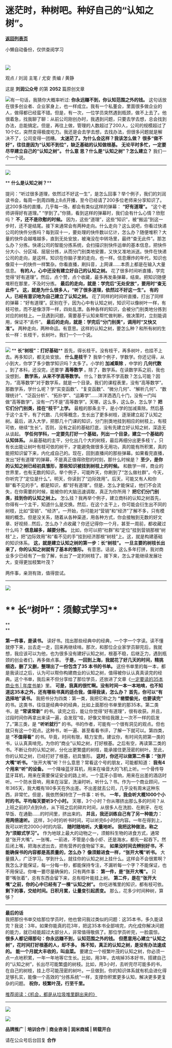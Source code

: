 # 迷茫时，种树吧。种好自己的“认知之树”。

[**返回列表页**](/gzh/刘润)

小懒自动备份，仅供查阅学习

#
![](https://mmbiz.qpic.cn/sz_mmbiz_jpg/Eia1pKbzLGbQ05rqf4tHyB6X44YvIRZf7ciayibtRy0rVSib8CQjW35A8ibcicFzDvdSceZ3wxRFa7icOhIMKPHicVnvEw/640?wx_fmt=jpeg&wxfrom;=5&wx;_lazy=1&wx;_co=1)

观点 / 刘润 主笔 / 尤安 责编 / 黄静

这是 **刘润公众号** 的第 **2052** 篇原创文章

  
  
![](https://mmbiz.qpic.cn/sz_mmbiz_png/Eia1pKbzLGbSZ57HPo7A5mhKzhKlg5AokaIREqaw64oGKpiaSg9pz2EjBp3ZRqWY1KtKS3jGJY8tT6KuU1elczBQ/640?wx_fmt=png&wxfrom;=5&wx;_lazy=1&wx;_co=1)有一句话，我猜你大概率听过:
**你永远赚不到，你认知范围之外的钱。**
这句话放在很多创业者、企业家身上，也一样成立。我有一个私董会，里面很多做企业的人，做得都已经蛮不错。但是，有一次，一位学员突然遇到瓶颈，做不上去了。他很着急，找我聊了聊：从前公司刚创办时，我遇到问题，只要去学去想，总会找到办法，总能搞定。但是，再往上做，管理的人数超过了200人，公司的规模超过了10个亿，突然变得极度吃力。我还是会去学去想，去找办法，但很多问题就是解决不了，公司变得一团糟。
**太迷茫了。为什么会这样？我该怎么做？** **很多“做不好”，往往是因为“认知不到位”，缺乏基础的认知做根基。**
**无论平时多忙，一定要尽早建立自己的“认知之树”。** **什么意** **思？什么是“认知之树”？怎么建立？** 我们一个一个说。

  

* * *

  

![](https://mmbiz.qpic.cn/sz_mmbiz_png/Eia1pKbzLGbSZ57HPo7A5mhKzhKlg5AokGuTJ7iaXLka0P3SWib72tWhUQ0gF1XSW0512qjp1LtB15p00XD4RibnQw/640?wx_fmt=png&wxfrom;=5&wx;_lazy=1&wx;_co=1)

 ** **什么是认知之树？****

  
提问：“听过很多道理，依然过不好这一生”，是怎么回事？举个例子，我们的刘润读书会，每周一到周四晚上8点开播，至今已经请了200多位老师来分享知识了。这200多场的直播，几乎每一场，都会有类似这样的弹幕：
**“好有道理”。** “这个老师讲得好有道理。” “学到了。”你猜，看到这样的弹幕时，我们会有什么心情？欣慰吗？ **不，还不是欣慰的时候。**
因为，这些“道理”，这些“知识”，被“搬运”到这一步时，还不是结尾。接下来通常会有两种走向。什么走向？这么说吧，你看过快递公司的快件分拣吗？每到双十一，要处理的快件数以亿计，怎么办？随便堆积？大量的快件会越堆越多，直到无处安放，被淹没在中转场里，最终“查无此件”。那怎么办？分拣。快递公司的智能分拣系统，会扫描识别快件运单的基本信息，把快件分大小、分区域、层层分拣，从而分门别类地安置，又快又准地派送。快件在快递公司的走向，是这样。知识在你脑子里的走向，也一样。信息爆炸的年代，知识也像双十一的快件一样繁杂。你看直播，刷抖音，上网课……本质上都是在输入大量信息。
**有的人，心中还没有建立好自己的认知之树。**
花了很多时间听直播，学完觉得“好有道理”。然后，点个赞，点个收藏，最多再发条弹幕，结束。把知识随便堆积在那里，不及时分拣。
**最后的走向，就是：学完后“无处安放”，要用时“查无此件”。** **这，就是为什么很多人，“听了很多道理，依然过不好这一生”。**
**有的人，已经有意识地为自己建立了认知之树。**
花了同样的时间听直播，打出了同样的弹幕：“好有道理”。区别在于，因为心中有认知之树，知识可以像树叶一样，有枝可依，而不是像浮萍一样，四处乱漂。各种各样的知识，会被分门别类地分拣到对应的树枝上。一旦遇到问题，需要基于认知来帮忙做判断，做决策时，立刻能调用，保证不“丢件”。
**最后的走向，就是：学完后“分门别类”，调用时“又快又准”。**
两种走向，两种命运。有意思。这样的认知之树，要怎么种？和所有树的生长一样：长枝干，长树叶。我们一个一个说。  

* * *

  
![](https://mmbiz.qpic.cn/sz_mmbiz_png/Eia1pKbzLGbSZ57HPo7A5mhKzhKlg5Aok2AIiaJW7l8erHxZALX3I4UCZ6icOiaG54icicgBCn0whu5uVqgIHoicjBcLQ/640?wx_fmt=png&wxfrom;=5&wx;_lazy=1&wx;_co=1)
** **长“树枝”：打好基础**** 首先，得长枝干。没有枝干，再多树叶，也挂不上去。再多知识，都无处安放。 **什么是枝干？**
我举个例子，学数学。你还记得，从小到大，你学了多少数学知识吗？太多了。小学的 **加减乘除** ，中学的 **几何代数** 。到了本科，还没完，还要学
**高等数学** 。除了，数学系。在读数学系之前，我也没想到， **数学系，从来不学高等数学。**
什么？数学系不学高数？怎么可能？因为，“高等数学”对于数学系，就是一个目录。我们的课程表里，没有“高等数学”。那数学系，学什么呢？学“实变函数”、“复变函数”、“微分几何”、“解析几何”、“数理统计”、“泛函分析”、“拓扑学”、“运筹学”……洋洋洒洒几十门，没有一门叫做“高等数学”，没有一门不是“高等数学”。天哪，这么多，这么杂，怎么学？
**把它们分门别类，挂在“枝干”上学。**
最粗的那条主干，是小学的加减乘除。然后基于这个主干，有了代数、几何等概念，生长出了更多树枝，逐渐建立起了认知之树。最后，进入大学，把那几十门课的知识，分门别类地挂到相应的树枝上，有枝可依，继续“生长”。否则，没有之前的基础打底，没有先建立好认知之树，深造无从谈起。
**学任何学科，一定要先打好一个基础，列出一个目录，建立一个基础的认知体系。**
从最基础的主干，分化出几个大的树枝，最后再细分出更多枝丫。只有长出能让树叶有枝可依的树干，才能避免做很多无用功，真的能有所积累，真的能把知识留下来，内化成自己的。现在，回到直播间的那些弹幕。如果看完直播，发出“好有道理”的弹幕，不是真正值得欣慰的时刻，那什么时候是？
**至少，是你的认知之树已经初具雏形，那些知识被挂到树枝上的时候。**
和数学一样，商业的世界里，也有无数的知识。举个例子，可能昨天，你刷到了“怎么做社群”。今天，你听完了“定位是什么”。明天，你读到了“边际效用”。后天，可能又有人和你聊“看不见的手”。都是知识，都“好有道理”。但是，怎么才能保证，他们不会流失，在你需要的时候，能被你的大脑迅速调取，真正为你所用？
**把它们分门别类，挂到你的认知之树上。**
怎么挂？我再举个例子，建立商科的认知之树首先，你得有一个主干，知道什么是交换。然后，在这个主干上，你可能会衍生出不同的树枝，比如“营销”、“经济”。一开始，你可能对“营销”和“经济”了解不多，只有模糊的概念。但是没关系，随着从各种渠道，用各种方式，你会接触到无数的好文章、好视频…然后，怎么办？点收藏？你还记得你一个月，甚至一周前，都收藏过什么吗？
**信息越多，越要分拣。**
比如，你可以把“社群”和“定位”挂到营销那根“树枝”上，把“边际效用”和“看不见的手”挂到经济那根“树枝”上。这，就是构建基础的知识体系。
**这，就是建立认知之树的第一步：长“树枝”。** **一旦主要的树枝长出来了，你的认知之树就有了基本的雏形。**
有意思。话说，这么多年打拼，我对商业多少已经有了一些了解，长出了一定的树枝了。接下来，怎么才能继续发展壮大，变得更加枝繁叶茂？

两件事，亲测有效，值得尝试。  
  

* * *

  

![](https://mmbiz.qpic.cn/sz_mmbiz_png/Eia1pKbzLGbSZ57HPo7A5mhKzhKlg5Aokezdsfgaic9nO4x42qusQ3vJ1xBvIibK36YQcwCjGZG47h65kADxNNYmg/640?wx_fmt=png&wxfrom;=5&wx;_lazy=1&wx;_co=1)

#  ** **长“树叶”：须鲸式学习****

 **  
**

 **第一件事，是读书。**
读好书。找出那些经典中的经典，一个字一个字读。读不懂就停下来，出去走一走，回来再继续啃。那次，和那位企业家学员聊完后，我就想，我应该可以为他，也为很多没有建好认知之树，根基不稳，后继乏力，遇到瓶颈的创业者们，再多做点事。
**于是，一回到上海，我就花了好几天的时间，精挑细选，删了又删，整理出了一份包含了35 本书的书单。**
这份书单里的每一本，都是我读过之后，认为可以帮你构建商业的认知之树，值得被你认认真真读完的经典。这个书单，我后来不但分享给了那位学员，还放进了文章《[一定要读的35本商业书
|
年度书单](https://mp.weixin.qq.com/s?__biz=MjM5NjM5MjQ4MQ==&mid=2651667109&idx=1&sn=08711552cb64a260cbbdba9aaf29f5f4&scene=21#wechat_redirect)》里。
**可是，我真的很忙啊。没有时间一本一本地啃，也不知道这35本之外，还有哪些书真的适合我，值得我读，怎么办？** **首先，你可以“有选择地”读书。**
我把书分为四类：第一类，我把它称之为 **“凿壁偷光，也要读完”** 的书。这类书，往往是经典中的经典，比如上面那份书单里的那35本。第二类书，是
**“常读常新”**
的书。读完之后，能让你觉得“好有道理”，很有收获。并且，过段时间你再拿出来读一遍，会发现“哇，好像又带给我跟上一次不一样的启发了。”第三类，是
**“听听就行”** 的书。书的作者，可能有一个很有洞见的观点。但也就只有这一个观点。这种书，听一遍、甚至看看书评，了解一下就可以。第四类，是
**“不值得看”**
的书。毕竟，时间有限，精力宝贵。建议你，有时间先把第一类的书，认认真真啃完。为你的“商业”认知之树，打好根基。之后有空，再读第二类的书。不断让你的认知之树，分化出更繁盛的树枝，能承接住更茂密的树叶。至此，你的认知之树，已经打好了根基，初具雏形。
**这时，你还可以做第二件事：“张开大嘴”听书。** “张开大嘴”听？什么意思？常看这个号的朋友，可能都知道： **我有4个用来“听”的设备。**
一个降噪蓝牙耳机，用来在噪音大的飞机上听。一个骨传导蓝牙耳机，用来在需要保证安全的路上听。一个蓝牙小音响，用来在出差的酒店时听。一个防水音响，用来在浴室，洗澡时听。听什么？书。作为一个商业顾问，一年365天，我大概有180多天在外出差。不出差就去公司，几乎没有周末这种东西，非常忙。但是，我依然保持住了一件事：听书。
**一年，我会听大概1000个小时的书。平均每天要听3个小时。**
天哪，3个小时？你从哪挤出那么多的时间？从上班之前的7点到9点，从下班之后的碎片时间，从很多人在洗脸、在刷牙、在吃早饭、在通勤……的时间里，挤出来的。
**并且，我还训练自己有了另一种能力：用两倍速听。** 这样，3小时的听书时间，可以听完6小时的内容。一年在得到上，我可以听完2000小时的内容。
**随时随地听。大量地听。** **我把这种做法，称之为“须鲸式学习”。**
作为地球上最大的动物之一，须鲸科生物的进食方式，通常是“张开大嘴”。一张嘴，一前进，不管是小鱼小虾、还是海水，都先一起吞下。然后闭上嘴，把海水滤出去，把有营养的食物留下来。
**如果没时间去辨别好书，不能确保书的内容都是高质量的，怎么办？** **像须鲸进食一样，“张开大嘴”听书。**
大量摄入，广泛学习。学到什么，就往你的认知之树上挂什么。这样会不会很累啊？我怎么才能保证，每一分每一秒，都能保持专注，不漏听每一个字？不能保证，也不用保证。你唯一要尽量确保的，只有两件事：
**第一件，是“张开大嘴”。** 只要“嘴张着”，总有东西会留下来，总有枝叶能挂上树。
**第二件，是在“张开大嘴”之前，你的心中已经有了一棵“认知之树”。** 你吃进嘴里的知识，都有枝可依。
**剩下的事，交给时间。日积月累，让量变引起质变。** 那么，花多少时间种树，算够？  

* * *

  
 **最后的话**  
我把那份书单交给那位学员时，他也曾问我过类似的问题：这35本书，多久能读完？我说：3年。如果你能真的花3年，把这35本书全部啃完，内化成你解决问题的能力，就已经能超过大部分人，非常值得敬佩了。那位学员听完，一脸震惊。
**很多人都记得那句：你永远赚不到，认知范围之外的钱。** **但愿意用心建立“认知之树”，花时间打好根基的人，却不多。**
**殊不知，真正的认知之树，是没有办法速成的。** **能一个月就大丰收的，叫韭菜。**
要建立一个枝繁叶茂的认知之树，你必须一点一点地积累，一年一年地等它生长。比如，用3年，去啃掉35本好书，搭建自己的“认知之树”，长出尽可能繁盛的树枝。比如，用3小时，去听完尽可能多的书，在自己的树枝，挂上尽可能茂密的树叶。一旦做到，你的知识体系就有机会进化得足够扎实，能像一个高效的“分拣系统”一样，支撑你积累更多认知，解决更多更复杂的问题。
**祝你，枝繁叶茂，行至千里。**  
  
[
推荐阅读：](https://mp.weixin.qq.com/s?__biz=MjM5NjM5MjQ4MQ==&mid=2651722702&idx=2&sn=1dbb69fc4e094cf169935147f48c5837&chksm=bd1348808a64c196a6bdb215d5d60ae8fdc52c5171ec8e28de29b7b98f401556ee15c3e90790&token=1072785952&lang=zh_CN&scene=21#wechat_redirect)[《机会，都是从垃圾堆里翻出来的》](https://mp.weixin.qq.com/s?__biz=MjM5NjM5MjQ4MQ==&mid=2651722702&idx=2&sn=1dbb69fc4e094cf169935147f48c5837&chksm=bd1348808a64c196a6bdb215d5d60ae8fdc52c5171ec8e28de29b7b98f401556ee15c3e90790&token=1072785952&lang=zh_CN&scene=21#wechat_redirect)

* * *

  
[![](https://mmbiz.qpic.cn/sz_mmbiz_gif/Eia1pKbzLGbQxYsViawEktETaUib1vhmSYzvj2c58BM38PBkGYa3jnsj45PhoRwlAic1QYWUEV7N6lTDZlzzes5h8g/640?wx_fmt=gif&wxfrom;=5&wx;_lazy=1&wx;_co=1)]()  

![](https://mmbiz.qpic.cn/sz_mmbiz_gif/Eia1pKbzLGbRDJsN6VD1qnb2tCOibbX9cFuibeUiaVsPpN79vblmDGHCNb0vc1gvN5euJEy3npeC95GUaWpS0oZiaWw/640?wx_fmt=gif)

 **品牌推广** | **培训合作** | **商业咨询 | 润米商城** **| 转载开白**

请在公众号后台回复 **合作**

